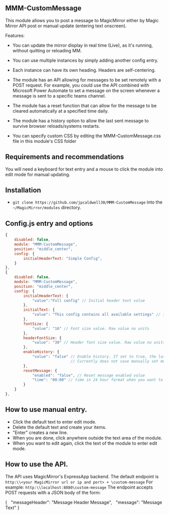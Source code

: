 ## MMM-CustomMessage

This module allows you to post a message to MagicMirror either by Magic Mirror API post or manual update (entering text onscreen). 

Features:

* You can update the mirror display in real time (Live), as it's running, without quitting or reloading MM.

* You can use multiple instances by simply adding another config entry.

* Each instance can have its own heading. Headers are self-centering.

* The module has an API allowing for messages to be set remotely with a POST request. For example, you could use the API combined with Microsoft Power Automate to set a message on the screen whenever a message is sent to a specific teams channel. 

* The module has a reset function that can allow for the message to be cleared automatically at a specified time daily.

* The module has a history option to allow the last sent message to survive browser reloads/systems restarts.

* You can specify custom CSS by editing the MMM-CustomMessage.css file in this module's CSS folder

## Requirements and recommendations

You will need a keyboard for text entry and a mouse to click the module into edit mode for manual updating.

## Installation

* `git clone https://github.com/jpcaldwell30/MMM-CustomMessage` into the `~/MagicMirror/modules` directory.

## Config.js entry and options
```js
{
    disabled: false,
    module: "MMM-CustomMessage",
    position: "middle_center",
    config: {
        initialHeaderText: "Simple Config",
    }
},
{
    disabled: false,
    module: "MMM-CustomMessage",
    position: "middle_center",
    config: {
        initialHeaderText: {
            "value":"Full config" // Initial header text value
        },
        initialText: {
            "value": "This config contains all available settings" // Initial text value
        },
        fontSize: {
            "value": "16" // Font size value. Raw value no units
        },
        headerFontSize: {
            "value": "30" // Header font size value. Raw value no units
        },
        enableHistory: {
            "value": "false" // Enable history. If set to true, the last message set via API will be saved to file.
                             // Currently does not save manually set messages 
        },
        resetMessage: {
            "enabled": "false", // Reset message enabled value
            "time": "00:00" // time in 24 hour format when you want to have the message reset on a daily basis.
        }     
    }
},
```
## How to use manual entry.

* Click the default text to enter edit mode.
* Delete the default text and create your items.
* "Enter" creates a new line.
* When you are done, click anywhere outside the text area of the module.
* When you want to edit again, click the text of the module to enter edit mode.

## How to use the API.
The API uses MagicMirror's ExpressApp backend. The default endpoint is `http:\\<your MagicMirror url or ip and port> + \custom-message` For example: `http:\\localhost:8080\custom-message` The endpoint accepts POST requests with a JSON body of the form:

{
  "messageHeader": "Message Header Message",
  "message": "Message Text"
}
